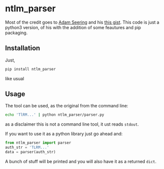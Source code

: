 # ntlm_parser

Most of the credit goes to [Adam Seering](https://github.com/aseering) and his [this gist](https://gist.github.com/aseering/829a2270b72345a1dc42#file-ntlmdecoder-py). This code is just a python3 version, of his with the addition of some feautures and pip packaging.

## Installation

Just,

```bash
pip install ntlm_parser
```

like usual

## Usage

The tool can be used, as the original from the command line:

```bash
echo 'TlRM...' | python ntlm_parser/parser.py
```

as a disclaimer this is not a command line tool, it ust reads `stdout`.

If you want to use it as a python library just go ahead and:

```python
from ntlm_parser import parser
auth_str = 'TLRM...'
data = parser(auth_str)

```

A bunch of stuff will be printed and you will also have it as a returned `dict`.